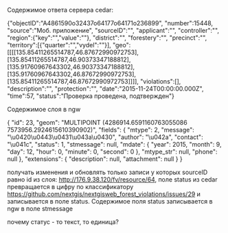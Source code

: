 Содержимое ответа сервера cedar:

{"objectID":"A4861590o32437o64177o64171o236899",
"number":15448,
"source":"Моб. приложение",
"sourceID":"",
"applicant":"",
"controller":"",
"region":{"key":"","value":""},
"district":"",
"forestery":"",
"precinct":"",
"territory":[{"quarter":"","vydel":""}],
"geo":[[[[135.85411265514787,46.87672990972753],[135.85411265514787,46.90373347188812],[135.91760967643302,46.90373347188812],[135.91760967643302,46.87672990972753],[135.85411265514787,46.87672990972753]]]],
"violations":[],
"description":"",
"protection":"",
"date":"2015-11-24T00:00:00.000Z",
"time":57,
"status":"Проверка проведена, подтвержден"}

Содержимое слоя в ngw

{
  "id": 23,
  "geom": "MULTIPOINT (4286914.6591160763055086 7573956.2924615610390902)",
  "fields": {
    "mtype": 2,
    "message": "\\u0420\\u0443\\u0431\\u043a\\u0430",
    "author": "\\u042a",
    "contact": "\\u041c",
    "status": 1,
    "stmessage": null,
    "mdate": {
      "year": 2015,
      "month": 9,
      "day": 12,
      "hour": 0,
      "minute": 0,
      "second": 0
    },
    "mtype_str": null,
    "phone": null
  },
  "extensions": {
    "description": null,
    "attachment": null
  }
}


получать изменения и обновлять только записи у которых sourceID равно id из слоя: http://176.9.38.120/fv/resource/64, 
поле status из cedar превращается в цифру по классификатору https://github.com/nextgis/nextgisweb_forest_violations/issues/29 и записывается в поле status. 
Содержимое поля status записывается в ngw в поле stmessage 


почему статус - то текст, то единица?
